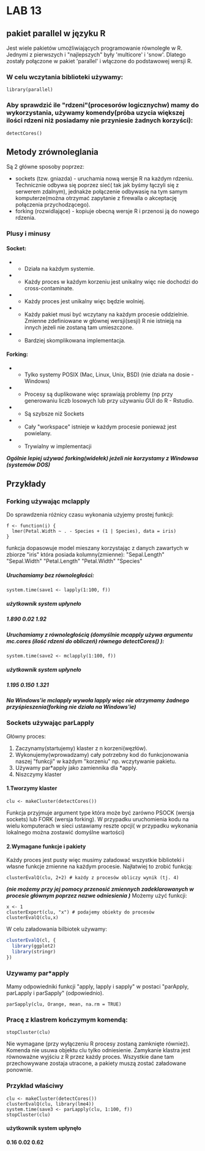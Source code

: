 # LAB 13
## pakiet parallel w języku R
Jest wiele pakietów umożliwiających programowanie równoległe w R. Jednymi z pierwszych i "najlepszych" były 'multicore' i 'snow'. Dlatego zostały połączone w pakiet 'parallel' i włączone do podstawowej wersji R.
### W celu wczytania biblioteki używamy:
```
library(parallel)
```
### Aby sprawdzić ile "rdzeni"(procesorów logicznychw) mamy do wykorzystania, używamy komendy(próba uzycia większej ilości rdzeni niż posiadamy nie przyniesie żadnych korzyści):
```
detectCores()
```
## Metody zrównoleglania
Są 2 główne sposoby poprzez:
* sockets (tzw. gniazda) - uruchamia nową wersje R na każdym rdzeniu. Technicznie odbywa się poprzez sieć( tak jak byśmy łączyli się z serwerem zdalnym), jednakże połączenie odbywasię na tym samym komputerze(można otrzymać zapytanie z firewalla o akceptację połączenia przychodzącego).
* forking (rozwidlające) - kopiuje obecną wersje R i przenosi ją do nowego rdzenia.

### Plusy i minusy
#### Socket:
* + Działa na każdym systemie.
* + Każdy proces w każdym korzeniu jest unikalny więc nie dochodzi do cross-contaminate.
* - Każdy proces jest unikalny więc będzie wolniej.
* - Każdy pakiet musi być wczytany na każdym procesie oddzielnie. Zmienne zdefiniowane w głównej wersji(sesji) R nie istnieją na innych jeżeli nie zostaną tam umieszczone.
* - Bardziej skomplikowana implementacja.

#### Forking:
* - Tylko systemy POSIX (Mac, Linux, Unix, BSD) (nie działa na dosie - Windows)
* - Procesy są duplikowane więc sprawiają problemy (np przy generowaniu liczb losowych lub przy używaniu GUI do R - Rstudio.
*  + Są szybsze niż Sockets
*  + Cały "workspace" istnieje w każdym procesie ponieważ jest powielany.
*  + Trywialny w implementacji

***Ogólnie lepiej używać forking(widełek) jeżeli nie korzystamy z Windowsa (systemów DOS)***
## Przykłady
### Forking używając mclapply
Do sprawdzenia różnicy czasu wykonania użyjemy prostej funkcji:
```
f <- function(i) {
  lmer(Petal.Width ~ . - Species + (1 | Species), data = iris)
}
```
funkcja dopasowuje model mieszany korzystając z danych zawartych w zbiorze "iris" która posiada kolumny(zmienne):
"Sepal.Length" "Sepal.Width"  "Petal.Length" "Petal.Width"  "Species"
##### Uruchamiamy bez równoległości:
```
system.time(save1 <- lapply(1:100, f))
```

##### użytkownik system upłyneło
##### 1.890      0.02   1.92
##### Uruchamiamy z równoległością (domyślnie mcapply używa argumentu mc.cores (ilość rdzeni do obliczeń)   równego detectCores() ):
```
system.time(save2 <- mclapply(1:100, f))
```
##### użytkownik system upłyneło
##### 1.195      0.150   1.321

***Na Windows'ie mclapply wywoła lapply więc nie otrzymamy żadnego przyśpieszenia(forking nie działa na Windows'ie)***
### Sockets używając parLapply
Główny proces:
1. Zaczynamy(startujemy) klaster z n korzeni(węzłów).
2. Wykonujemy(wprowadzamy) cały potrzebny kod do funkcjonowania naszej "funkcji" w każdym "korzeniu" np. wczytywanie pakietu.
3. Używamy par*apply jako zamiennika dla *apply.
4. Niszczymy klaster
#### 1.Tworzymy klaster
```
clu <- makeCluster(detectCores())
```
Funkcja przyjmuje argument type która może być zarówno PSOCK (wersja sockets) lub FORK (wersja forking).
W przypadku uruchomienia kodu na wielu komputerach w sieci ustawiamy reszte opcji( w przypadku wykonania lokalnego można zostawić domyślne wartości)
#### 2.Wymagane funkcje i pakiety
Każdy proces jest pusty więc musimy załadować wszystkie biblioteki i własne funkcje zmienne na każdym procesie. Najłatwiej to zrobić funkcją:
```
clusterEvalQ(clu, 2+2) # każdy z procesów obliczy wynik (tj. 4)
```
***(nie możemy przy jej pomocy przenosić zmiennych zadeklarowanych w procesie głównym poprzez nazwe odniesienia )***
Możemy użyć funkcji:
```
x <- 1
clusterExport(clu, "x") # podajemy obiekty do procesów
clusterEvalQ(clu,x) 
```
W celu załadowania bilbiotek używamy:
```R
clusterEvalQ(cl, {
  library(ggplot2)
  library(stringr)
})
```
### Uzywamy par*apply
Mamy odpowiedniki funkcji "apply, lapply i sapply" w postaci "parApply, parLapply i parSapply" (odpowiednio).
```
parSapply(clu, Orange, mean, na.rm = TRUE)
```
### Pracę z klastrem kończymym komendą:
```
stopCluster(clu)
```
Nie wymagane (przy wyłączeniu R procesy zostaną zamknięte również). Komenda nie usuwa objektu clu tylko odniesienie. Zamykanie klastra jest równoważne wyjściu z R przez każdy proces. Wszystkie dane tam przechowywane zostaja utracone, a pakiety muszą zostać załadowane ponownie.

### Przykład właściwy
```
clu <- makeCluster(detectCores())
clusterEvalQ(clu, library(lme4))
system.time(save3 <- parLapply(clu, 1:100, f))
stopCluster(clu)
```
#### użytkownik     system   upłynęło 
####      0.16       0.02       0.62
